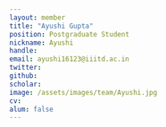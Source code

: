 ```yaml
---
layout: member
title: "Ayushi Gupta"
position: Postgraduate Student
nickname: Ayushi
handle:
email: ayushi16123@iiitd.ac.in
twitter:
github:
scholar:
image: /assets/images/team/Ayushi.jpg
cv:
alum: false
---
```

